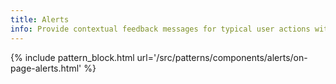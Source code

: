 ```yaml
---
title: Alerts
info: Provide contextual feedback messages for typical user actions with the handful of available and flexible alert messages.
---
```

{% include pattern_block.html url='/src/patterns/components/alerts/on-page-alerts.html' %}
